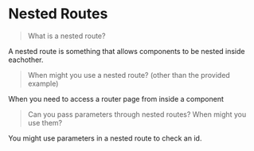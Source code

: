 # Nested Routes

> What is a nested route?

A nested route is something that allows components to be nested inside eachother.

> When might you use a nested route? (other than the provided example)

When you need to access a router page from inside a component

> Can you pass parameters through nested routes? When might you use them?

You might use parameters in a nested route to check an id.